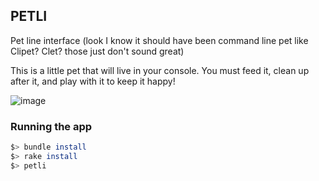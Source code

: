 PETLI
-----

Pet line interface (look I know it should have been command line pet like Clipet? Clet? those just don't sound great)

This is a little pet that will live in your console. You must feed it, clean up after it, and play with it to keep it happy!

![image](https://user-images.githubusercontent.com/463193/127347754-a07f71a0-b8c4-4d73-a24f-0bf78fca22b9.png)

### Running the app

```bash
$> bundle install
$> rake install
$> petli
```
